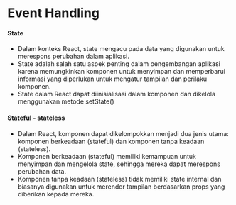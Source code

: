 # Event Handling 

#### State
- Dalam konteks React, state mengacu pada data yang digunakan untuk merespons perubahan dalam aplikasi.
- State adalah salah satu aspek penting dalam pengembangan aplikasi karena memungkinkan komponen untuk menyimpan dan memperbarui informasi yang diperlukan untuk mengatur tampilan dan perilaku komponen.
- State dalam React dapat diinisialisasi dalam komponen dan dikelola menggunakan metode setState()

#### Stateful - stateless

- Dalam React, komponen dapat dikelompokkan menjadi dua jenis utama: komponen berkeadaan (stateful) dan komponen tanpa keadaan (stateless).
- Komponen berkeadaan (stateful) memiliki kemampuan untuk menyimpan dan mengelola state, sehingga mereka dapat merespons perubahan data.
- Komponen tanpa keadaan (stateless) tidak memiliki state internal dan biasanya digunakan untuk merender tampilan berdasarkan props yang diberikan kepada mereka.